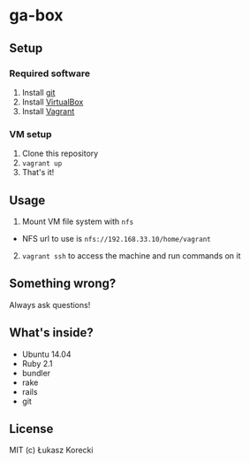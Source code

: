# ga-box


## Setup

### Required software

1. Install [git](https://git-scm.org)
2. Install [VirtualBox](https://www.virtualbox.org/)
3. Install [Vagrant](https://vagrantup.com)

### VM setup

1. Clone this repository
2. `vagrant up`
3. That's it!



## Usage

1. Mount VM file system with `nfs`
  - NFS url to use is `nfs://192.168.33.10/home/vagrant`
2. `vagrant ssh` to access the machine and run commands on it


## Something wrong?

Always ask questions!


## What's inside?

- Ubuntu 14.04
- Ruby 2.1
- bundler
- rake
- rails
- git


## License

MIT
(c) Łukasz Korecki
